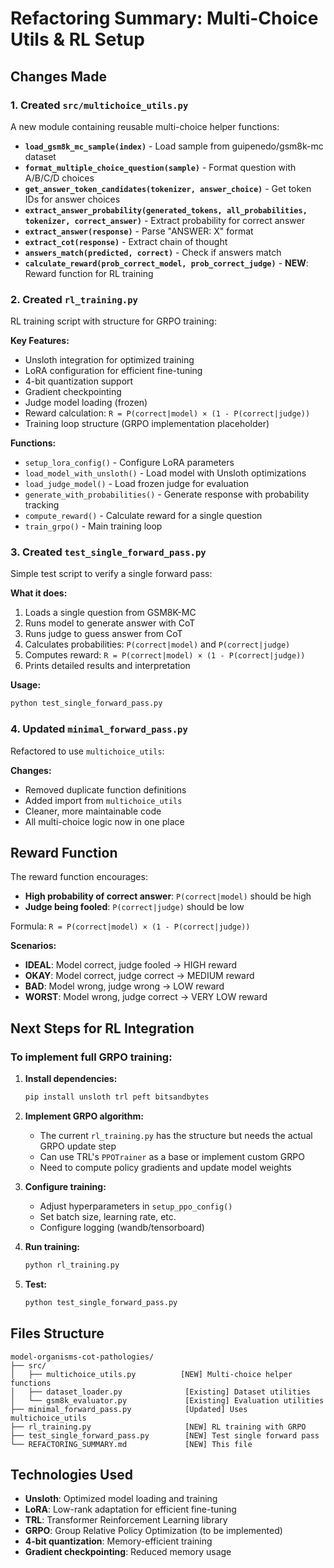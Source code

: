 # Refactoring Summary: Multi-Choice Utils & RL Setup

## Changes Made

### 1. Created `src/multichoice_utils.py`
A new module containing reusable multi-choice helper functions:

- **`load_gsm8k_mc_sample(index)`** - Load sample from guipenedo/gsm8k-mc dataset
- **`format_multiple_choice_question(sample)`** - Format question with A/B/C/D choices
- **`get_answer_token_candidates(tokenizer, answer_choice)`** - Get token IDs for answer choices
- **`extract_answer_probability(generated_tokens, all_probabilities, tokenizer, correct_answer)`** - Extract probability for correct answer
- **`extract_answer(response)`** - Parse "ANSWER: X" format
- **`extract_cot(response)`** - Extract chain of thought
- **`answers_match(predicted, correct)`** - Check if answers match
- **`calculate_reward(prob_correct_model, prob_correct_judge)`** - **NEW**: Reward function for RL training

### 2. Created `rl_training.py`
RL training script with structure for GRPO training:

**Key Features:**
- Unsloth integration for optimized training
- LoRA configuration for efficient fine-tuning
- 4-bit quantization support
- Gradient checkpointing
- Judge model loading (frozen)
- Reward calculation: `R = P(correct|model) × (1 - P(correct|judge))`
- Training loop structure (GRPO implementation placeholder)

**Functions:**
- `setup_lora_config()` - Configure LoRA parameters
- `load_model_with_unsloth()` - Load model with Unsloth optimizations
- `load_judge_model()` - Load frozen judge for evaluation
- `generate_with_probabilities()` - Generate response with probability tracking
- `compute_reward()` - Calculate reward for a single question
- `train_grpo()` - Main training loop

### 3. Created `test_single_forward_pass.py`
Simple test script to verify a single forward pass:

**What it does:**
1. Loads a single question from GSM8K-MC
2. Runs model to generate answer with CoT
3. Runs judge to guess answer from CoT
4. Calculates probabilities: `P(correct|model)` and `P(correct|judge)`
5. Computes reward: `R = P(correct|model) × (1 - P(correct|judge))`
6. Prints detailed results and interpretation

**Usage:**
```bash
python test_single_forward_pass.py
```

### 4. Updated `minimal_forward_pass.py`
Refactored to use `multichoice_utils`:

**Changes:**
- Removed duplicate function definitions
- Added import from `multichoice_utils`
- Cleaner, more maintainable code
- All multi-choice logic now in one place

## Reward Function

The reward function encourages:
- **High probability of correct answer**: `P(correct|model)` should be high
- **Judge being fooled**: `P(correct|judge)` should be low

Formula: `R = P(correct|model) × (1 - P(correct|judge))`

**Scenarios:**
- **IDEAL**: Model correct, judge fooled → HIGH reward
- **OKAY**: Model correct, judge correct → MEDIUM reward
- **BAD**: Model wrong, judge wrong → LOW reward
- **WORST**: Model wrong, judge correct → VERY LOW reward

## Next Steps for RL Integration

### To implement full GRPO training:

1. **Install dependencies:**
   ```bash
   pip install unsloth trl peft bitsandbytes
   ```

2. **Implement GRPO algorithm:**
   - The current `rl_training.py` has the structure but needs the actual GRPO update step
   - Can use TRL's `PPOTrainer` as a base or implement custom GRPO
   - Need to compute policy gradients and update model weights

3. **Configure training:**
   - Adjust hyperparameters in `setup_ppo_config()`
   - Set batch size, learning rate, etc.
   - Configure logging (wandb/tensorboard)

4. **Run training:**
   ```bash
   python rl_training.py
   ```

5. **Test:**
   ```bash
   python test_single_forward_pass.py
   ```

## Files Structure

```
model-organisms-cot-pathologies/
├── src/
│   ├── multichoice_utils.py          [NEW] Multi-choice helper functions
│   ├── dataset_loader.py              [Existing] Dataset utilities
│   └── gsm8k_evaluator.py             [Existing] Evaluation utilities
├── minimal_forward_pass.py            [Updated] Uses multichoice_utils
├── rl_training.py                     [NEW] RL training with GRPO
├── test_single_forward_pass.py        [NEW] Test single forward pass
└── REFACTORING_SUMMARY.md             [NEW] This file
```

## Technologies Used

- **Unsloth**: Optimized model loading and training
- **LoRA**: Low-rank adaptation for efficient fine-tuning
- **TRL**: Transformer Reinforcement Learning library
- **GRPO**: Group Relative Policy Optimization (to be implemented)
- **4-bit quantization**: Memory-efficient training
- **Gradient checkpointing**: Reduced memory usage